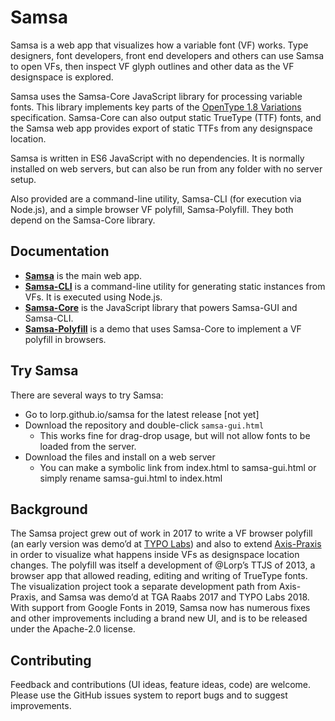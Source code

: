 # Samsa

Samsa is a web app that visualizes how a variable font (VF) works. Type designers, font developers, front end developers and others can use Samsa to open VFs, then inspect VF glyph outlines and other data as the VF designspace is explored.

Samsa uses the Samsa-Core JavaScript library for processing variable fonts. This library implements key parts of the [OpenType 1.8 Variations](https://docs.microsoft.com/en-us/typography/opentype/spec/otvaroverview) specification. Samsa-Core can also output static TrueType (TTF) fonts, and the Samsa web app provides export of static TTFs from any designspace location.

Samsa is written in ES6 JavaScript with no dependencies. It is normally installed on web servers, but can also be run from any folder with no server setup.

Also provided are a command-line utility, Samsa-CLI (for execution via Node.js), and a simple browser VF polyfill, Samsa-Polyfill. They both depend on the Samsa-Core library.

## Documentation

* [**Samsa**](docs/samsa-gui.md) is the main web app.
* [**Samsa-CLI**](docs/samsa-cli.md) is a command-line utility for generating static instances from VFs. It is executed using Node.js.
* [**Samsa-Core**](docs/samsa-core.md) is the JavaScript library that powers Samsa-GUI and Samsa-CLI.
* [**Samsa-Polyfill**](docs/samsa-polyfill.md) is a demo that uses Samsa-Core to implement a VF polyfill in browsers.

## Try Samsa

There are several ways to try Samsa:

* Go to lorp.github.io/samsa for the latest release [not yet]
* Download the repository and double-click `samsa-gui.html`
	* This works fine for drag-drop usage, but will not allow fonts to be loaded from the server.
* Download the files and install on a web server
	* You can make a symbolic link from index.html to samsa-gui.html or simply rename samsa-gui.html to index.html

## Background

The Samsa project grew out of work in 2017 to write a VF browser polyfill (an early version was demo’d at [TYPO Labs](https://www.youtube.com/watch?v=16QIZrRxafY&t=45m16s)) and also to extend [Axis-Praxis](https://www.axis-praxis.org) in order to visualize what happens inside VFs as designspace location changes. The polyfill was itself a development of @Lorp’s TTJS of 2013, a browser app that allowed reading, editing and writing of TrueType fonts. The visualization project took a separate development path from Axis-Praxis, and Samsa was demo’d at TGA Raabs 2017 and TYPO Labs 2018. With support from Google Fonts in 2019, Samsa now has numerous fixes and other improvements including a brand new UI, and is to be released under the Apache-2.0 license.

## Contributing

Feedback and contributions (UI ideas, feature ideas, code) are welcome. Please use the GitHub issues system to report bugs and to suggest improvements.